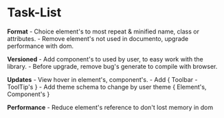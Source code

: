 # Task-List

**Format**
    - Choice element's to most repeat & minified name, class or attributes.
    - Remove element's not used in documento, upgrade performance with dom.



**Versioned**
    - Add component's to used by user, to easy work with the library.
    - Before upgrade, remove bug's generate to compile with browser.



**Updates**
    - View hover in element's, component's.
    - Add { Toolbar - ToolTip's }
    - Add theme schema to change by user theme { Element's, Component's }

**Performance**
    - Reduce element's reference to don't lost memory in dom
